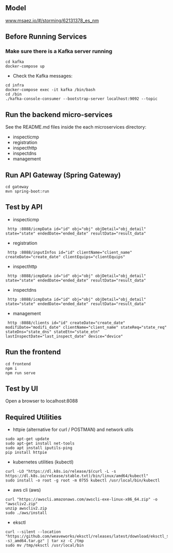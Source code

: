# 

## Model
www.msaez.io/#/storming/62131378_es_nm

## Before Running Services
### Make sure there is a Kafka server running
```
cd kafka
docker-compose up
```
- Check the Kafka messages:
```
cd infra
docker-compose exec -it kafka /bin/bash
cd /bin
./kafka-console-consumer --bootstrap-server localhost:9092 --topic
```

## Run the backend micro-services
See the README.md files inside the each microservices directory:

- inspecticmp
- registration
- inspecthttp
- inspectdns
- management


## Run API Gateway (Spring Gateway)
```
cd gateway
mvn spring-boot:run
```

## Test by API
- inspecticmp
```
 http :8088/icmpData id="id" obj="obj" objDetail="obj_detail" state="state" endedDate="ended_date" resultData="result_data" 
```
- registration
```
 http :8088/inputInfos id="id" clientName="client_name" createDate="create_date" clientEquips="clientEquips" 
```
- inspecthttp
```
 http :8088/icmpData id="id" obj="obj" objDetail="obj_detail" state="state" endedDate="ended_date" resultData="result_data" 
```
- inspectdns
```
 http :8088/icmpData id="id" obj="obj" objDetail="obj_detail" state="state" endedDate="ended_date" resultData="result_data" 
```
- management
```
 http :8088/clients id="id" createDate="create_date" modifiDate="modifi_date" clientName="client_name" stateReq="state_req" stateDns="state_dns" stateEtn="state_etn" lastInspectDate="last_inspect_date" device="device" 
```


## Run the frontend
```
cd frontend
npm i
npm run serve
```

## Test by UI
Open a browser to localhost:8088

## Required Utilities

- httpie (alternative for curl / POSTMAN) and network utils
```
sudo apt-get update
sudo apt-get install net-tools
sudo apt install iputils-ping
pip install httpie
```

- kubernetes utilities (kubectl)
```
curl -LO "https://dl.k8s.io/release/$(curl -L -s https://dl.k8s.io/release/stable.txt)/bin/linux/amd64/kubectl"
sudo install -o root -g root -m 0755 kubectl /usr/local/bin/kubectl
```

- aws cli (aws)
```
curl "https://awscli.amazonaws.com/awscli-exe-linux-x86_64.zip" -o "awscliv2.zip"
unzip awscliv2.zip
sudo ./aws/install
```

- eksctl 
```
curl --silent --location "https://github.com/weaveworks/eksctl/releases/latest/download/eksctl_$(uname -s)_amd64.tar.gz" | tar xz -C /tmp
sudo mv /tmp/eksctl /usr/local/bin
```

